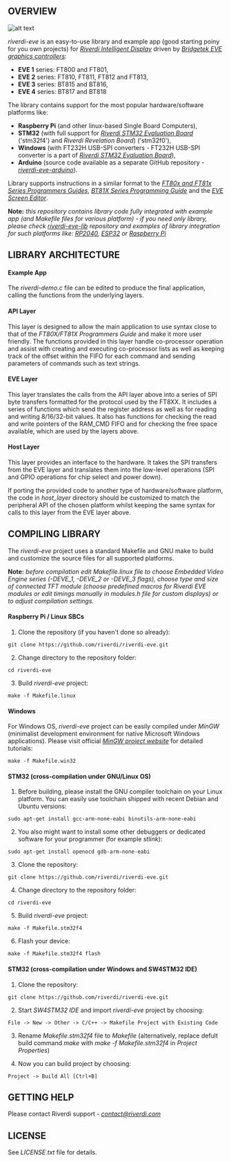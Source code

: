 OVERVIEW
--------
![alt text](http://circuitcellar.com/wp-content/uploads/2016/10/FTDI-Img.png "riverdi-logo")

*riverdi-eve* is an easy-to-use library and example app (good starting poiny for you own projects) for [*Riverdi Intelligent Display*](https://riverdi.com/product-category/intelligent-displays/bt817q/) driven by [*Bridgetek EVE graphics controllers*](http://brtchip.com/eve/):

- __EVE 1__ series: FT800 and FT801,
- __EVE 2__ series: FT810, FT811, FT812 and FT813,
- __EVE 3__ series: BT815 and BT816,
- __EVE 4__ series: BT817 and BT818

The library contains support for the most popular hardware/software platforms like:

* __Raspberry Pi__ (and other linux-based Single Board Computers),
* __STM32__ (with full support for [*Riverdi STM32 Evaluation Board*](https://riverdi.com/product/stm32-evaluation-board/) ('stm32f4') and *Riverdi Revelation Board*) ('stm32f0'),
* __Windows__ (with FT232H USB-SPI converters - FT232H USB-SPI converter is a part of [*Riverdi STM32 Evaluation Board*](https://riverdi.com/product/stm32-evaluation-board/)),
* __Arduino__ (source code available as a separate GitHub repository - [*riverdi-eve-arduino*](https://github.com/riverdi/riverdi-eve-arduino)).

Library supports instructions in a similar format to the [*FT80x and FT81x Series Programmers Guides*](https://brtchip.com/wp-content/uploads/Support/Documentation/Programming_Guides/ICs/EVE/FT81X_Series_Programmer_Guide.pdf), [*BT81X Series Programming Guide*](https://brtchip.com/wp-content/uploads/2022/12/BRT_AN_033_BT81X-Series-Programming-Guide.pdf) and the [*EVE Screen Editor*](https://brtchip.com/ese-2/).

__Note:__ *this repository contains library code fully integrated with example app (and Makefile files for various platform) - if you need only library, please check [*riverdi-eve-lib*](https://github.com/riverdi/riverdi-eve-lib) repository and examples of library integration for such platforms like: [*RP2040*](https://github.com/riverdi/riverdi-eve-demo-rp2040), [*ESP32*](https://github.com/riverdi/riverdi-eve-demo-esp32) or [*Raspberry Pi*](https://github.com/riverdi/riverdi-eve-demo-rpi)*

LIBRARY ARCHITECTURE
--------------------

#### Example App

The *riverdi-demo.c* file can be edited to produce the final application, calling the functions from the underlying layers.

#### API Layer

This layer is designed to allow the main application to use syntax close to that of the *FT80X/FT81X Programmers Guide* and make it more user friendly. The functions provided in this layer handle co-processor operation and assist with creating and executing co-processor lists as well as keeping track of the offset within the FIFO for each command and sending parameters of commands such as text strings.

#### EVE Layer

This layer translates the calls from the API layer above into a series of SPI byte transfers formatted for the protocol used by the FT8XX. It includes a series of functions which send the register address as well as for reading and writing 8/16/32-bit values. It also has functions for checking the read and write pointers of the RAM_CMD FIFO and for checking the free space available, which are used by the layers above.

#### Host Layer

This layer provides an interface to the hardware. It takes the SPI transfers from the EVE layer and translates them into the low-level operations (SPI and GPIO operations for chip select and power down).

If porting the provided code to another type of hardware/software platform, the code in *host_layer* directory should be customized to match the peripheral API of the chosen platform whilst keeping the same syntax for calls to this layer from the EVE layer above.

COMPILING LIBRARY
-----------------

The *riverdi-eve* project uses a standard Makefile and GNU make to build and customize the source files for all supported platforms.

__Note:__ *before compilation edit Makefile.linux file to choose Embedded Video Engine series (-DEVE_1, -DEVE_2 or -DEVE_3 flags), choose type and size of connected TFT module (choose predefined macros for Riverdi EVE modules or edit timings manually in modules.h file for custom displays) or to adjust compilation settings.*

#### Raspberry Pi / Linux SBCs

1. Clone the repository (if you haven't done so already):
```
git clone https://github.com/riverdi/riverdi-eve.git
```
2. Change directory to the repository folder:
```
cd riverdi-eve
```
3. Build *riverdi-eve* project:
```
make -f Makefile.linux
```

#### Windows

For Windows OS, *riverdi-eve* project can be easily compiled under *MinGW* (minimalist development environment for native Microsoft Windows applications). Please visit official [*MinGW project website*](http://www.mingw.org/) for detailed tutorials:
```
make -f Makefile.win32
```

#### STM32 (cross-compilation under GNU/Linux OS)

1. Before building, please install the GNU compiler toolchain on your Linux platform. You can easily use toolchain shipped with recent Debian and Ubuntu versions:
```
sudo apt-get install gcc-arm-none-eabi binutils-arm-none-eabi
```
2. You also might want to install some other debuggers or dedicated software for your programmer (for example *stlink*):
```
sudo apt-get install openocd gdb-arm-none-eabi
```
3. Clone the repository:
```
git clone https://github.com/riverdi/riverdi-eve.git
```
4. Change directory to the repository folder:
```
cd riverdi-eve
```
5. Build *riverdi-eve* project:
```
make -f Makefile.stm32f4
```
6. Flash your device:
```
make -f Makefile.stm32f4 flash
```

#### STM32 (cross-compilation under Windows and SW4STM32 IDE)

1. Clone the repository:
```
git clone https://github.com/riverdi/riverdi-eve.git
```
2. Start *SW4STM32 IDE* and import *riverdi-eve* project by choosing:
```
File -> New -> Other -> C/C++ -> Makefile Project with Existing Code
```
3. Rename *Makefile.stm32f4* file to *Makefile* (alternatively, replace defult build command *make* with *make -f Makefile.stm32f4* in *Project Properties*)

4. Now you can build project by choosing:
```
Project -> Build All [Ctrl+B]
```

GETTING HELP
------------

Please contact Riverdi support - [*<contact@riverdi.com>*](contact@riverdi.com)

LICENSE
-------

See *LICENSE.txt* file for details.

